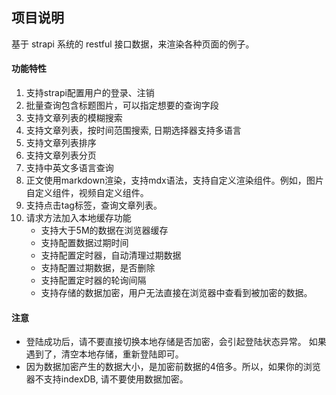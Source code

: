 ## 项目说明

基于 strapi 系统的 restful 接口数据，来渲染各种页面的例子。

#### 功能特性

1. 支持strapi配置用户的登录、注销
2. 批量查询包含标题图片，可以指定想要的查询字段
3. 支持文章列表的模糊搜索
4. 支持文章列表，按时间范围搜索, 日期选择器支持多语言
5. 支持文章列表排序
6. 支持文章列表分页
7. 支持中英文多语言查询
8. 正文使用markdown渲染，支持mdx语法，支持自定义渲染组件。例如，图片自定义组件，视频自定义组件。
9. 支持点击tag标签，查询文章列表。
10. 请求方法加入本地缓存功能
    - 支持大于5M的数据在浏览器缓存
    - 支持配置数据过期时间
    - 支持配置定时器，自动清理过期数据
    - 支持配置过期数据，是否删除
    - 支持配置定时器的轮询间隔
    - 支持存储的数据加密，用户无法直接在浏览器中查看到被加密的数据。

#### 注意

- 登陆成功后，请不要直接切换本地存储是否加密，会引起登陆状态异常。 如果遇到了，清空本地存储，重新登陆即可。
- 因为数据加密产生的数据大小，是加密前数据的4倍多。所以，如果你的浏览器不支持indexDB, 请不要使用数据加密。
